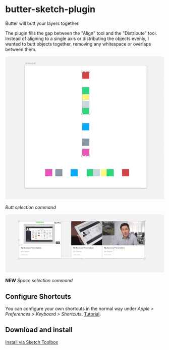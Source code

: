 # butter-sketch-plugin

Butter will butt your layers together.

The plugin fills the gap between the "Align" tool and the "Distribute" tool. Instead of aligning to a single axis or distributing the objects evenly, I wanted to butt objects together, removing any whitespace or overlaps between them.


![Example](assets/example2.gif?raw=true "Example")

*Butt selection command*

![Example](assets/example3.gif?raw=true "Example")

**NEW** *Space selection command*



## Configure Shortcuts

You can configure your own shortcuts in the normal way under _Apple > Preferences > Keyboard > Shortcuts_. [Tutorial](http://www.sketchtips.info/articles/custom-shortcuts).


## Download and install

[Install via Sketch Toolbox](http://sketchtoolbox.com/)
